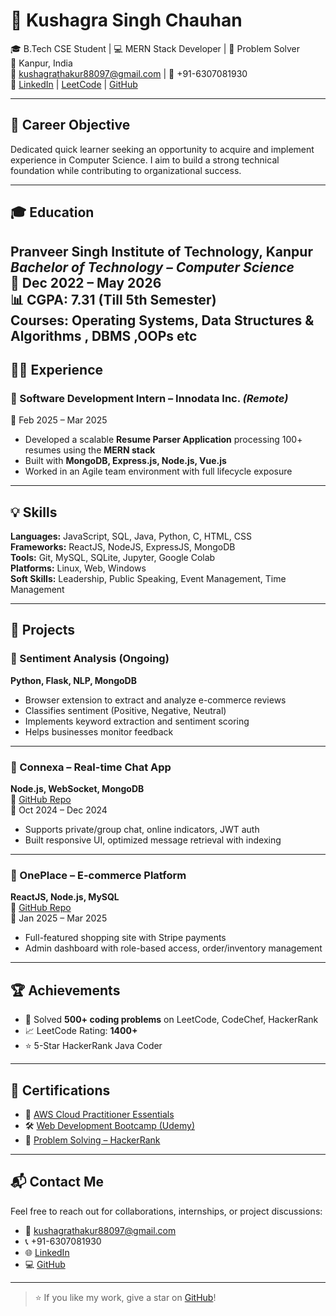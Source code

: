 # 💼 Kushagra Singh Chauhan

🎓 B.Tech CSE Student | 💻 MERN Stack Developer | 🧠 Problem Solver  
📍 Kanpur, India  
📧 kushagrathakur88097@gmail.com | 📱 +91-6307081930  
🔗 [LinkedIn](https://in.linkedin.com/in/kushagra-s-7b383a227) | [LeetCode](https://leetcode.com/u/_roronoa_zoro/) | [GitHub](https://github.com/kushagrasingh21)

---

## 🎯 Career Objective

Dedicated quick learner seeking an opportunity to acquire and implement experience in Computer Science. I aim to build a strong technical foundation while contributing to organizational success.

---

## 🎓 Education

**Pranveer Singh Institute of Technology, Kanpur**  
_Bachelor of Technology – Computer Science_  
📅 Dec 2022 – May 2026  
📊 CGPA: **7.31** (Till 5th Semester)  
**Courses:** Operating Systems, Data Structures 
& Algorithms , DBMS ,OOPs etc
---

## 🧑‍💻 Experience

### 💼 Software Development Intern – Innodata Inc. *(Remote)*  
📅 Feb 2025 – Mar 2025  
- Developed a scalable **Resume Parser Application** processing 100+ resumes using the **MERN stack**  
- Built with **MongoDB, Express.js, Node.js, Vue.js**  
- Worked in an Agile team environment with full lifecycle exposure

---

## 💡 Skills

**Languages:** JavaScript, SQL, Java, Python, C, HTML, CSS  
**Frameworks:** ReactJS, NodeJS, ExpressJS, MongoDB  
**Tools:** Git, MySQL, SQLite, Jupyter, Google Colab  
**Platforms:** Linux, Web, Windows  
**Soft Skills:** Leadership, Public Speaking, Event Management, Time Management

---

## 🚀 Projects

### 🧠 Sentiment Analysis (Ongoing)  
**Python, Flask, NLP, MongoDB**  
- Browser extension to extract and analyze e-commerce reviews  
- Classifies sentiment (Positive, Negative, Neutral)  
- Implements keyword extraction and sentiment scoring  
- Helps businesses monitor feedback

---

### 💬 Connexa – Real-time Chat App  
**Node.js, WebSocket, MongoDB**  
🔗 [GitHub Repo](https://github.com/kushagrasingh21/Connexa)  
📅 Oct 2024 – Dec 2024  
- Supports private/group chat, online indicators, JWT auth  
- Built responsive UI, optimized message retrieval with indexing

---

### 🛒 OnePlace – E-commerce Platform  
**ReactJS, Node.js, MySQL**  
🔗 [GitHub Repo](https://github.com/kushagrasingh21/Oneplace)  
📅 Jan 2025 – Mar 2025  
- Full-featured shopping site with Stripe payments  
- Admin dashboard with role-based access, order/inventory management

---

## 🏆 Achievements

- 🧠 Solved **500+ coding problems** on LeetCode, CodeChef, HackerRank  
- 📈 LeetCode Rating: **1400+**  
- ⭐ 5-Star HackerRank Java Coder

---

## 📜 Certifications

- 🏅 [AWS Cloud Practitioner Essentials](https://drive.google.com/file/d/1Z7I8ykyLuGQESZYC2aUUd9vS_oKOg8e6/view?usp=drive_link)  
- 🛠️ [Web Development Bootcamp (Udemy)](https://drive.google.com/file/d/13VauY-PhGipRdJJMONKi68rs0efIGV4Z/view?usp=drive_link)  
- 🧩 [Problem Solving – HackerRank](https://drive.google.com/file/d/1Ts1HvZc7wVfkNZw7IRZX9r-TXdDs2vMJ/view?usp=drive_link)

---

## 📬 Contact Me

Feel free to reach out for collaborations, internships, or project discussions:

- 📧 kushagrathakur88097@gmail.com  
- 📞 +91-6307081930  
- 🌐 [LinkedIn](https://in.linkedin.com/in/kushagra-s-7b383a227)  
- 💻 [GitHub](https://github.com/kushagrasingh21)

---

> ⭐ If you like my work, give a star on [GitHub](https://github.com/kushagrasingh21)!

